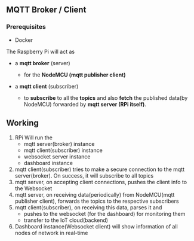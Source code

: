 ## MQTT Broker / Client

### Prerequisites

- Docker

The Raspberry Pi will act as

- a **mqtt broker** (server)

  - for the **NodeMCU (mqtt publisher client)**

- a **mqtt client** (subscriber)
  - to **subscribe** to all the **topics** and also **fetch** the published data(by NodeMCU) forwarded by **mqtt server (RPi itself)**.

## Working

1. RPi Will run the
   - mqtt server(broker) instance
   - mqtt client(subscriber) instance
   - websocket server instance
   - dashboard instance
2. mqtt client(subscriber) tries to make a secure connection to the mqtt server(broker). On success, it will subscribe to all topics
3. mqtt server, on accepting client connections, pushes the client info to the Websocket
4. mqtt server, on receiving data(periodically) from NodeMCU(mqtt publisher client), forwards the topics to the respective subscribers
5. mqtt client(subscriber), on receiving this data, parses it and
   - pushes to the websocket (for the dashboard) for monitoring them
   - transfer to the IoT cloud(backend)
6. Dashboard instance(Websocket client) will show information of all nodes of network in real-time

